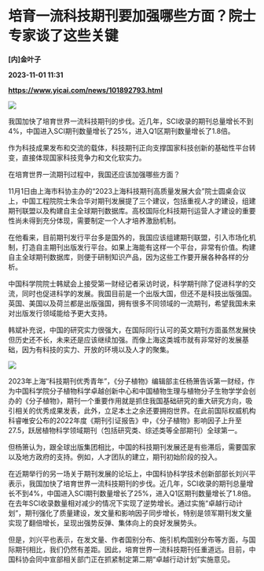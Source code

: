 # 培育一流科技期刊要加强哪些方面？院士专家谈了这些关键
**[内]金叶子**

**2023-11-01 11:31**

**https://www.yicai.com/news/101892793.html**

![](https://imgcdn.yicai.com/uppics/slides/2023/11/b469d39ef6e968bcdf4d1568b7d7ec6b.jpg)

我国加快了培育世界一流科技期刊的步伐。近几年，SCI收录的期刊总量增长不到4%，中国进入SCI期刊数量增长了25%，进入Q1区期刊数量增长了1.8倍。

作为科技成果发布和交流的载体，科技期刊正向支撑国家科技创新的基础性平台转变，直接体现国家科技竞争力和文化软实力。

在培育世界一流期刊过程中，我国还应该加强哪些方面？

11月1日由上海市科协主办的“2023上海科技期刊高质量发展大会”院士圆桌会议上，中国工程院院士朱合华对期刊发展提了三个建议，包括重视人才的建设，组建期刊联盟以及构建自主全球期刊数据库。高校国际化科技期刊运营人才建设的重要性尚未得到充分体现，需要制定一个人才培养激励机制。

在他看来，目前期刊发行平台多是国外的，我国应该组建期刊联盟，引入市场化机制，打造自主期刊出版发行平台。如果上海能有这样一个平台，非常有价值。构建自主全球期刊数据库，则便于研制知识产品，因为这些工作要开展各种各样的分析。

中国科学院院士韩斌会上接受第一财经记者采访时说，科学期刊除了促进科学的交流，同时也促进科学的发展。我国目前是一个出版大国，但还不是科技出版强国。英国、美国以及荷兰都是出版强国，拥有很多不同领域的一流期刊，希望我国未来对出版发行领域能给予更大支持。

韩斌补充说，中国的研究实力很强大，在国际同行认可的英文期刊方面虽然发展快但历史还不长，未来还是应该继续加强。而像上海这类城市就有非常好的发展基础，因为有科技的实力、开放的环境以及人才的聚集。

![](https://imgcdn.yicai.com/uppics/images/2023/11/9b8e2857685e791846b97fb65f228df0.jpg)

2023年上海“科技期刊优秀青年”，《分子植物》编辑部主任杨箫告诉第一财经，作为中国科学院分子植物科学卓越创新中心和中国植物生理与植物分子生物学学会创办的《分子植物》，期刊一个重要作用就是抓住我国基础研究的重大研究方向，吸引相关的优秀成果发表，此外，立足本土之余还要拥抱世界。在此前国际权威机构科睿唯安公布的2022年度《期刊引证报告》中，《分子植物》影响因子上升至27.5，跃居植物科学领域期刊（包括研究类、综述类等全部期刊）全球第一。

但杨箫认为，跟全球出版集团相比，中国的科技期刊发展还是有些滞后，需要国家以及地方政府的支持。例如，人才团队的建立，期刊初始阶段的投入。

在近期举行的另一场关于期刊发展的论坛上，中国科协科学技术创新部部长刘兴平表示，我国加快了培育世界一流科技期刊的步伐。近几年，SCI收录的期刊总量增长不到4%，中国进入SCI期刊数量增长了25%，进入Q1区期刊数量增长了1.8倍。在去年SCI收录数量相对减少的情况下实现了逆势增长。通过实施“卓越行动计划”，期刊强化了质量建设，发文量和影响因子同步增长，特别是领军期刊发文量实现了翻倍增长，呈现出强势反弹、集体向上的良好发展势头。

但是，刘兴平也表示，在发文量、作者国别分布、施引机构国别分布等方面，与国际期刊相比，我们仍然有差距。因此，培育世界一流科技期刊任重道远。目前，中国科协会同中宣部相关部门正在抓紧制定第二期“卓越行动计划”实施意见。
